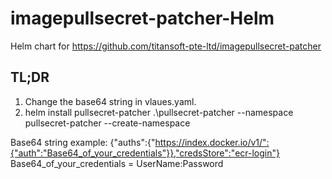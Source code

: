 # imagepullsecret-patcher-Helm
Helm chart for https://github.com/titansoft-pte-ltd/imagepullsecret-patcher

## TL;DR
1. Change the base64 string in vlaues.yaml.
2. helm install pullsecret-patcher .\pullsecret-patcher --namespace pullsecret-patcher --create-namespace

Base64 string example:
{"auths":{"https://index.docker.io/v1/":{"auth":"Base64_of_your_credentials"}},"credsStore":"ecr-login"}
Base64_of_your_credentials = UserName:Password
   
   
